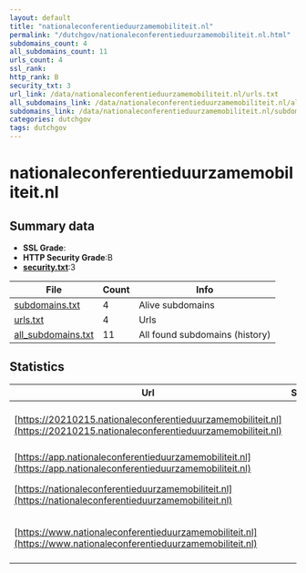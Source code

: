 ```yaml
---
layout: default
title: "nationaleconferentieduurzamemobiliteit.nl"
permalink: "/dutchgov/nationaleconferentieduurzamemobiliteit.nl.html"
subdomains_count: 4
all_subdomains_count: 11
urls_count: 4
ssl_rank: 
http_rank: B
security_txt: 3
url_link: /data/nationaleconferentieduurzamemobiliteit.nl/urls.txt
all_subdomains_link: /data/nationaleconferentieduurzamemobiliteit.nl/all_subdomains.txt
subdomains_link: /data/nationaleconferentieduurzamemobiliteit.nl/subdomains.txt
categories: dutchgov
tags: dutchgov
---
```



# nationaleconferentieduurzamemobiliteit.nl
## Summary data


 - **SSL Grade**:
 - **HTTP Security Grade**:B
 - **[security.txt](https://www.digitaleoverheid.nl/nieuws/standaard-security-txt-nu-verplicht-voor-overheid/)**:3


| File       | Count | Info |
|------------|-------|------|
|[subdomains.txt](/DutchGovScope/data/nationaleconferentieduurzamemobiliteit.nl/subdomains.txt)|4|Alive subdomains|
|[urls.txt](/DutchGovScope/data/nationaleconferentieduurzamemobiliteit.nl/urls.txt)|4|Urls|
|[all_subdomains.txt](/DutchGovScope/data/nationaleconferentieduurzamemobiliteit.nl/all_subdomains.txt)|11|All found subdomains (history)|


## Statistics


| Url | SSL | HTTP | Server | Cookie | HSTS | CORS | CTO | CSP | XFO | XXP | RP |FP| Tech |Title |
|--------|-------|-------|------|------|------|------|------|------|------|------|------|------|------|------|
|[https://20210215.nationaleconferentieduurzamemobiliteit.nl](https://20210215.nationaleconferentieduurzamemobiliteit.nl)| | **F**|Apache/2|:white_check_mark: | | | | | | | :white_check_mark: | |Apache HTTP Server:2 Bootstrap:4.5.3 PHP|Home - Nationale...|
|[https://app.nationaleconferentieduurzamemobiliteit.nl](https://app.nationaleconferentieduurzamemobiliteit.nl)| | **B**|Apache/2|:white_check_mark: |:white_check_mark: | :warning:| |:warning: | :white_check_mark: | :white_check_mark: | :white_check_mark: | |Apache HTTP Server:2|403 Forbidden|
|[https://nationaleconferentieduurzamemobiliteit.nl](https://nationaleconferentieduurzamemobiliteit.nl)| | **A**|Apache/2|:white_check_mark: |:white_check_mark: | | |:warning: | :white_check_mark: | :white_check_mark: | :white_check_mark: | |Apache HTTP Server:2 HSTS|301 Moved Perman...|
|[https://www.nationaleconferentieduurzamemobiliteit.nl](https://www.nationaleconferentieduurzamemobiliteit.nl)| | **A**|Apache/2|:white_check_mark: |:white_check_mark: | | |:warning: | :white_check_mark: | :white_check_mark: | :white_check_mark: | |Apache HTTP Server:2 Bootstrap HSTS|Home - Nationale...|

